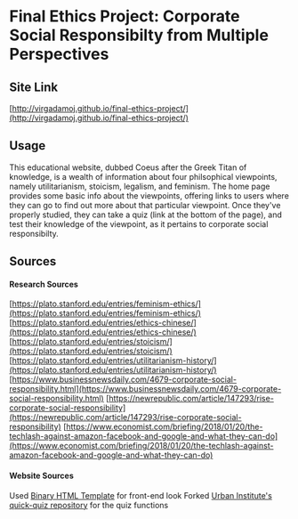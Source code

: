 # Final Ethics Project: Corporate Social Responsibilty from Multiple Perspectives

## Site Link

[http://virgadamoj.github.io/final-ethics-project/](http://virgadamoj.github.io/final-ethics-project/)

## Usage

This educational website, dubbed Coeus after the Greek Titan of knowledge, is a wealth of information about four philsophical viewpoints, namely utilitarianism, stoicism, legalism, and feminism. The home page provides some basic info about the viewpoints, offering links to users where they can go to find out more about that particular viewpoint. Once they've properly studied, they can take a quiz (link at the bottom of the page), and test their knowledge of the viewpoint, as it pertains to corporate social responsibilty.

## Sources

#### Research Sources
[https://plato.stanford.edu/entries/feminism-ethics/](https://plato.stanford.edu/entries/feminism-ethics/)
[https://plato.stanford.edu/entries/ethics-chinese/](https://plato.stanford.edu/entries/ethics-chinese/)
[https://plato.stanford.edu/entries/stoicism/](https://plato.stanford.edu/entries/stoicism/)
[https://plato.stanford.edu/entries/utilitarianism-history/](https://plato.stanford.edu/entries/utilitarianism-history/)
[https://www.businessnewsdaily.com/4679-corporate-social-responsibility.html](https://www.businessnewsdaily.com/4679-corporate-social-responsibility.html)
[https://newrepublic.com/article/147293/rise-corporate-social-responsibility](https://newrepublic.com/article/147293/rise-corporate-social-responsibility)
[https://www.economist.com/briefing/2018/01/20/the-techlash-against-amazon-facebook-and-google-and-what-they-can-do](https://www.economist.com/briefing/2018/01/20/the-techlash-against-amazon-facebook-and-google-and-what-they-can-do)

#### Website Sources
Used [Binary HTML Template](https://templated.co/binary) for front-end look
Forked [Urban Institute's quick-quiz repository](https://github.com/UrbanInstitute/quick-quiz) for the quiz functions
